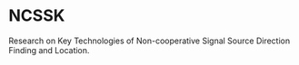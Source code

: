 # NCSSK
Research on Key Technologies of Non-cooperative Signal Source Direction Finding and Location.
